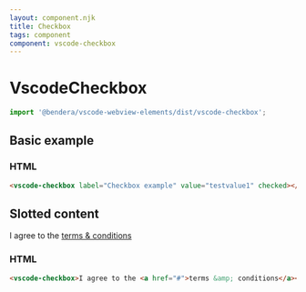 ```yaml
---
layout: component.njk
title: Checkbox
tags: component
component: vscode-checkbox
---
```


# VscodeCheckbox

```typescript
import '@bendera/vscode-webview-elements/dist/vscode-checkbox';
```

## Basic example

<component-preview>
  <vscode-checkbox label="Checkbox example" value="testvalue1" checked></vscode-checkbox>
</component-preview>

### HTML

```html
<vscode-checkbox label="Checkbox example" value="testvalue1" checked></vscode-checkbox>
```

## Slotted content

<style>
.slotted-example {
  color: var(--vscode-foreground);
}

.slotted-example a {
  color: var(--vscode-textLink-foreground);
}
</style>

<component-preview>
  <vscode-checkbox class="slotted-example">I agree to the <a href="#">terms &amp; conditions</a></vscode-checkbox>
</component-preview>

### HTML

```html
<vscode-checkbox>I agree to the <a href="#">terms &amp; conditions</a></vscode-checkbox>
```



